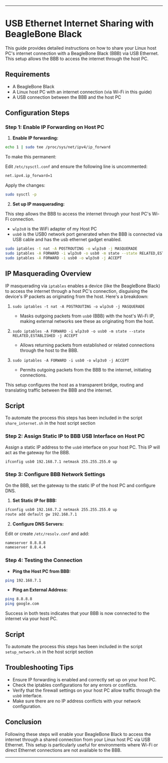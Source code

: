 
---

# USB Ethernet Internet Sharing with BeagleBone Black

This guide provides detailed instructions on how to share your Linux host PC's internet connection with a BeagleBone Black (BBB) via USB Ethernet. This setup allows the BBB to access the internet through the host PC.

## Requirements

- A BeagleBone Black
- A Linux host PC with an internet connection (via Wi-Fi in this guide)
- A USB connection between the BBB and the host PC

## Configuration Steps

### Step 1: Enable IP Forwarding on Host PC

1. **Enable IP forwarding:**

```bash
echo 1 | sudo tee /proc/sys/net/ipv4/ip_forward
```

To make this permanent:

Edit `/etc/sysctl.conf` and ensure the following line is uncommented:

```bash
net.ipv4.ip_forward=1
```

Apply the changes:

```bash
sudo sysctl -p
```

2. **Set up IP masquerading:**

This step allows the BBB to access the internet through your host PC's Wi-Fi connection.

- `wlp3s0` is the WiFi adapter of my Host PC 
- `usb0` is the USB0 network port generated when the BBB is connected via USB cable and has the usb ethernet gadget enabled. 

```bash
sudo iptables -t nat -A POSTROUTING -o wlp3s0 -j MASQUERADE
sudo iptables -A FORWARD -i wlp3s0 -o usb0 -m state --state RELATED,ESTABLISHED -j ACCEPT
sudo iptables -A FORWARD -i usb0 -o wlp3s0 -j ACCEPT
```

## IP Masquerading Overview

IP masquerading via `iptables` enables a device (like the BeagleBone Black) to access the internet through a host PC's connection, disguising the device's IP packets as originating from the host. Here's a breakdown:

1. `sudo iptables -t nat -A POSTROUTING -o wlp3s0 -j MASQUERADE`
   - Masks outgoing packets from `usb0` (BBB) with the host's Wi-Fi IP, making external networks see these as originating from the host.

2. `sudo iptables -A FORWARD -i wlp3s0 -o usb0 -m state --state RELATED,ESTABLISHED -j ACCEPT`
   - Allows returning packets from established or related connections through the host to the BBB.

3. `sudo iptables -A FORWARD -i usb0 -o wlp3s0 -j ACCEPT`
   - Permits outgoing packets from the BBB to the internet, initiating connections.

This setup configures the host as a transparent bridge, routing and translating traffic between the BBB and the internet.

## Script

To automate the process this steps has been included in the script `share_internet.sh` in the host script section


### Step 2: Assign Static IP to BBB USB Interface on Host PC

Assign a static IP address to the `usb0` interface on your host PC. This IP will act as the gateway for the BBB.

```bash
ifconfig usb0 192.168.7.1 netmask 255.255.255.0 up
```

### Step 3: Configure BBB Network Settings

On the BBB, set the gateway to the static IP of the host PC and configure DNS.

1. **Set Static IP for BBB:**

```bash
ifconfig usb0 192.168.7.2 netmask 255.255.255.0 up
route add default gw 192.168.7.1
```

2. **Configure DNS Servers:**

Edit or create `/etc/resolv.conf` and add:

```bash
nameserver 8.8.8.8
nameserver 8.8.4.4
```

### Step 4: Testing the Connection

- **Ping the Host PC from BBB:**

```bash
ping 192.168.7.1
```

- **Ping an External Address:**

```bash
ping 8.8.8.8
ping google.com
```

Success in both tests indicates that your BBB is now connected to the internet via your host PC.

## Script

To automate the process this steps has been included in the script `setup_network.sh` in the host script section

## Troubleshooting Tips

- Ensure IP forwarding is enabled and correctly set up on your host PC.
- Check the iptables configurations for any errors or conflicts.
- Verify that the firewall settings on your host PC allow traffic through the `usb0` interface.
- Make sure there are no IP address conflicts with your network configuration.

## Conclusion

Following these steps will enable your BeagleBone Black to access the internet through a shared connection from your Linux host PC via USB Ethernet. This setup is particularly useful for environments where Wi-Fi or direct Ethernet connections are not available to the BBB.

---